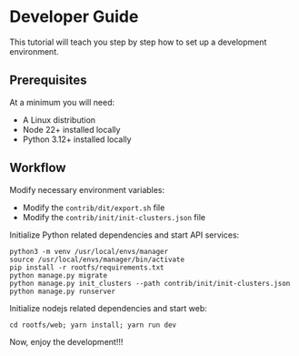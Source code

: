 # Developer Guide

This tutorial will teach you step by step how to set up a development environment.

## Prerequisites

At a minimum you will need:

* A Linux distribution
* Node 22+ installed locally
* Python 3.12+ installed locally

## Workflow

Modify necessary environment variables:

* Modify the `contrib/dit/export.sh` file
* Modify the `contrib/init/init-clusters.json` file


Initialize Python related dependencies and start API services:

```
python3 -m venv /usr/local/envs/manager
source /usr/local/envs/manager/bin/activate
pip install -r rootfs/requirements.txt
python manage.py migrate
python manage.py init_clusters --path contrib/init/init-clusters.json
python manage.py runserver
```

Initialize nodejs related dependencies and start web:

```
cd rootfs/web; yarn install; yarn run dev
```

Now, enjoy the development!!!
